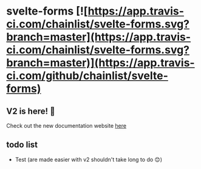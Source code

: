 # svelte-forms [![https://app.travis-ci.com/chainlist/svelte-forms.svg?branch=master](https://app.travis-ci.com/chainlist/svelte-forms.svg?branch=master)](https://app.travis-ci.com/github/chainlist/svelte-forms)

## V2 is here! 🎊

Check out the new documentation website [here](https://chainlist.github.io/svelte-forms/)

## todo list

- Test (are made easier with v2 shouldn't take long to do 😊)
